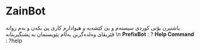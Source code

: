 # ZainBot
باشتیرن بۆتی کوردی سیستەم و بێ کێشەیە و هیوادارم کاری پێ بکەن و بەم زوانە ڤێریڤای وەلدەگرین بەڵام پێویستمان بە پشتگیریتانە
\n
__PrefixBot__ : ?
__Help Command__ : ?help

